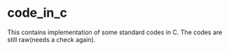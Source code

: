 # code_in_c
This contains implementation of some standard codes in C.
The codes are still raw(needs a check again).

